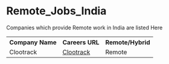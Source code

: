 # Remote_Jobs_India
Companies which provide Remote work in India are listed Here
<table>
<tr><th>Company Name</th><th>Careers URL</th><th>Remote/Hybrid</th></tr>
<tr><td>Clootrack</td><td><a href = "https://github.com/Amandeep-2/Remote_Jobs_India.git">Clootrack</a></td><td>Remote</td></tr>
</table>